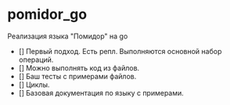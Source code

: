 # pomidor_go

Реализация языка "Помидор" на go

- [] Первый подход. Есть репл. Выполняются основной набор операций.
- [] Можно выполнять код из файлов.
- [] Баш тесты с примерами файлов.
- [] Циклы.
- [] Базовая документация по языку с примерами.